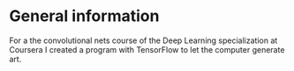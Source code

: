 # General information
For a the convolutional nets course of the Deep Learning specialization at Coursera 
I created a program with TensorFlow to let the computer generate art. 
